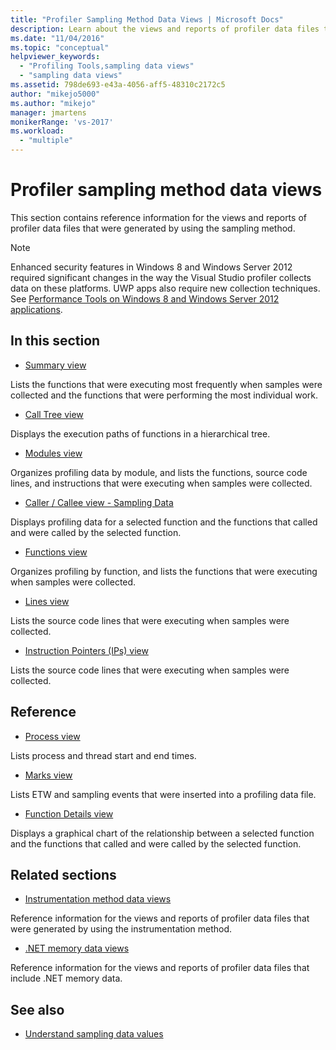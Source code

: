 ```yaml
---
title: "Profiler Sampling Method Data Views | Microsoft Docs"
description: Learn about the views and reports of profiler data files that were generated by using the sampling method.
ms.date: "11/04/2016"
ms.topic: "conceptual"
helpviewer_keywords:
  - "Profiling Tools,sampling data views"
  - "sampling data views"
ms.assetid: 798de693-e43a-4056-aff5-48310c2172c5
author: "mikejo5000"
ms.author: "mikejo"
manager: jmartens
monikerRange: 'vs-2017'
ms.workload:
  - "multiple"
---
```

# Profiler sampling method data views
This section contains reference information for the views and reports of profiler data files that were generated by using the sampling method.

> [!NOTE]
> Enhanced security features in Windows 8 and Windows Server 2012 required significant changes in the way the Visual Studio profiler collects data on these platforms. UWP apps also require new collection techniques. See [Performance Tools on Windows 8 and Windows Server 2012 applications](../profiling/performance-tools-on-windows-8-and-windows-server-2012-applications.md).

## In this section
- [Summary view](../profiling/summary-view-sampling-data.md)

 Lists the functions that were executing most frequently when samples were collected and the functions that were performing the most individual work.

- [Call Tree view](../profiling/call-tree-view-sampling-data.md)

 Displays the execution paths of functions in a hierarchical tree.

- [Modules view](../profiling/modules-view-sampling-data.md)

 Organizes profiling data by module, and lists the functions, source code lines, and instructions that were executing when samples were collected.

- [Caller / Callee view - Sampling Data](../profiling/caller-callee-view-sampling-data.md)

 Displays profiling data for a selected function and the functions that called and were called by the selected function.

- [Functions view](../profiling/functions-view-sampling-data.md)

 Organizes profiling by function, and lists the functions that were executing when samples were collected.

- [Lines view](../profiling/lines-view-sampling-data.md)

 Lists the source code lines that were executing when samples were collected.

- [Instruction Pointers (IPs) view](../profiling/instruction-pointers-ips-view-sampling-data.md)

 Lists the source code lines that were executing when samples were collected.

## Reference
- [Process view](../profiling/process-view.md)

 Lists process and thread start and end times.

- [Marks view](../profiling/marks-view.md)

 Lists ETW and sampling events that were inserted into a profiling data file.

- [Function Details view](../profiling/function-details-view.md)

 Displays a graphical chart of the relationship between a selected function and the functions that called and were called by the selected function.

## Related sections
- [Instrumentation method data views](../profiling/instrumentation-method-data-views.md)

 Reference information for the views and reports of profiler data files that were generated by using the instrumentation method.

- [.NET memory data views](../profiling/dotnet-memory-data-views.md)

 Reference information for the views and reports of profiler data files that include .NET memory data.

## See also
- [Understand sampling data values](../profiling/understanding-sampling-data-values.md)
